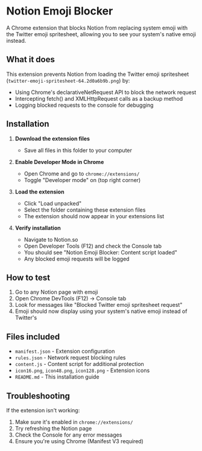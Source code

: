 # Notion Emoji Blocker

A Chrome extension that blocks Notion from replacing system emoji with the Twitter emoji spritesheet, allowing you to see your system's native emoji instead.

## What it does

This extension prevents Notion from loading the Twitter emoji spritesheet (`twitter-emoji-spritesheet-64.2d0a6b9b.png`) by:
- Using Chrome's declarativeNetRequest API to block the network request
- Intercepting fetch() and XMLHttpRequest calls as a backup method
- Logging blocked requests to the console for debugging

## Installation

1. **Download the extension files**
   - Save all files in this folder to your computer

2. **Enable Developer Mode in Chrome**
   - Open Chrome and go to `chrome://extensions/`
   - Toggle "Developer mode" on (top right corner)

3. **Load the extension**
   - Click "Load unpacked"
   - Select the folder containing these extension files
   - The extension should now appear in your extensions list

4. **Verify installation**
   - Navigate to Notion.so
   - Open Developer Tools (F12) and check the Console tab
   - You should see "Notion Emoji Blocker: Content script loaded"
   - Any blocked emoji requests will be logged

## How to test

1. Go to any Notion page with emoji
2. Open Chrome DevTools (F12) → Console tab
3. Look for messages like "Blocked Twitter emoji spritesheet request"
4. Emoji should now display using your system's native emoji instead of Twitter's

## Files included

- `manifest.json` - Extension configuration
- `rules.json` - Network request blocking rules
- `content.js` - Content script for additional protection
- `icon16.png`, `icon48.png`, `icon128.png` - Extension icons
- `README.md` - This installation guide

## Troubleshooting

If the extension isn't working:
1. Make sure it's enabled in `chrome://extensions/`
2. Try refreshing the Notion page
3. Check the Console for any error messages
4. Ensure you're using Chrome (Manifest V3 required)